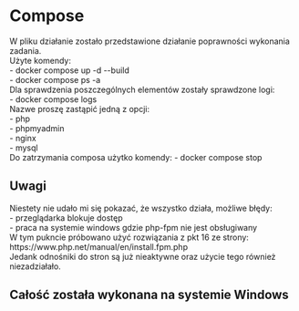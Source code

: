 <h1> Compose</h1>
W pliku działanie zostało przedstawione działanie poprawności wykonania zadania.<br>
Użyte komendy:<br>
- docker compose up -d --build<br>
- docker compose ps -a<br>
Dla sprawdzenia poszczególnych elementów zostały sprawdzone logi:<br>
- docker compose logs <nazwa><br>
Nazwe proszę zastąpić jedną z opcji:<br>
 - php<br>
 - phpmyadmin <br>
 - nginx <br>
 - mysql <br>
 Do zatrzymania composa użytko komendy:
 - docker compose stop <br>
 <h2>Uwagi</h2>
 Niestety nie udało mi się pokazać, że wszystko działa, możliwe błędy: <br>
 - przeglądarka blokuje dostęp <br>
 - praca na systemie windows gdzie php-fpm nie jest obsługiwany<br>
 W tym pukncie próbowano użyć rozwiązania z pkt 16 ze strony: https://www.php.net/manual/en/install.fpm.php <br>
 Jedank odnośniki do stron są już nieaktywne oraz użycie tego również niezadziałało.<br>
 <h2>Całość została wykonana na systemie Windows</h2>
